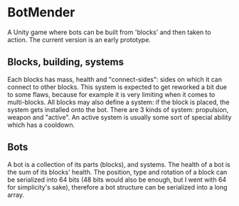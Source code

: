# BotMender

A Unity game where bots can be built from 'blocks' and then taken to action.
The current version is an early prototype.

## Blocks, building, systems

Each blocks has mass, health and "connect-sides": sides on which it can connect to other blocks.
This system is expected to get reworked a bit due to some flaws,
because for example it is very limiting when it comes to multi-blocks.
All blocks may also define a system: if the block is placed, the system gets installed onto the bot.
There are 3 kinds of system: propulsion, weapon and "active".
An active system is usually some sort of special ability which has a cooldown.

## Bots

A bot is a collection of its parts (blocks), and systems.
The health of a bot is the sum of its blocks' health.
The position, type and rotation of a block can be serialized into 64 bits
(48 bits would also be enough, but I went with 64 for simplicity's sake),
therefore a bot structure can be serialized into a long array.